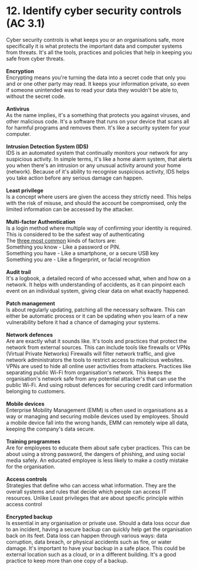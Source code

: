 # 12. Identify cyber security controls (AC 3.1)

Cyber security controls is what keeps you or an organisations safe, more specifically it is what protects the important data and computer systems from threats. It's all the tools, practices and policies that help in keeping you safe from cyber threats.\
\
**Encryption**\
Encrypting means you're turning the data into a secret code that only you and or one other party may read. It keeps your information private, so even if someone unintended was to read your data they wouldn't be able to, without the secret code. \
\
**Antivirus**\
As the name implies, it's a something that protects you against viruses, and other malicious code. It's a software that runs on your device that scans all for harmful programs and removes them. It's like a security system for your computer.\
\
**Intrusion Detection System (IDS)**\
IDS is an automated system that continually monitors your network for any suspicious activity. In simple terms, it's like a home alarm system, that alerts you when there's an intrusion or any unusual activity around your home (network). Because of it's ability to recognise suspicious activity, IDS helps you take action before any serious damage can happen.\
\
**Least privilege**\
Is a concept where users are given the access they strictly need. This helps with the risk of misuse, and should the account be compromised, only the limited information can be accessed by the attacker.\
\
**Multi-factor Authentication**\
Is a login method where multiple way of confirming your identity is required. This is considered to be the safest way of authenticating \
The [three most common](https://support.microsoft.com/en-us/topic/what-is-multifactor-authentication-e5e39437-121c-be60-d123-eda06bddf661) kinds of factors are:\
Something you know - Like a password or PIN. \
Something you have - Like a smartphone, or a secure USB key\
Something you are - Like a fingerprint, or facial recognition\
\
**Audit trail**\
It's a logbook, a detailed record of who accessed what, when and how on a network. It helps with understanding of accidents, as it can pinpoint each event on an individual system, giving clear data on what exactly happened. \
\
**Patch management**\
Is about regularly updating, patching all the necessary software. This can either be automatic  process or it can be updating when you learn of a new vulnerability before it had a chance of damaging your systems.\
\
**Network defences**\
Are are exactly what it sounds like. It's tools and practices that protect the network from external sources. This can include tools like firewalls or VPNs (Virtual Private Networks) Firewalls will filter network traffic, and give network administrators the tools to restrict access to malicious websites. VPNs are used to hide all online user activities from attackers. Practices like separating public Wi-Fi from organisation's network. This keeps the organisation's network safe from any potential attacker's that can use the public Wi-Fi. And using robust defences for securing credit card information belonging to customers.\
\
**Mobile devices**\
Enterprise Mobility Management (EMM) is often used in organisations as a way or managing and securing mobile devices used by employees. Should a mobile device fall into the wrong hands, EMM can remotely wipe all data, keeping the company's data secure. \
\
**Training programmes**\
Are for employees to educate them about safe cyber practices. This can be about using a strong password, the dangers of phishing, and using social media safely.  An educated employee is less likely to make a costly mistake for the organisation.\
\
**Access controls**\
Strategies that define who can access what information. They are the overall systems  and rules that decide which people can access IT resources. Unlike Least privileges that are about specific principle within access control\
\
**Encrypted backup**\
Is essential in any organisation or private use. Should a data loss occur due to an incident, having a secure backup can quickly help get the organisation back on its feet. Data loss can happen through various ways: data corruption, data breach, or physical accidents such as fire, or water damage.  It's important to have your backup in a safe place. This could be external location such as a cloud, or in a different building. It's a good practice to keep more than one copy of a backup.
